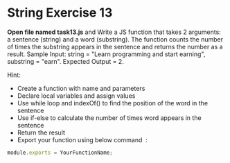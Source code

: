 # String Exercise 13

**Open file named task13.js** and Write a JS function that takes 2 arguments:
 a sentence (string) and a word (substring). The function counts the number of
  times the substring appears in the sentence and returns the number as a result.
   Sample Input: string = "Learn programming and start earning", substring = "earn". 
   Expected Output = 2.

Hint:

- Create a function with name and parameters
- Declare local variables and assign values
- Use while loop and indexOf() to find the position of the word in the sentence
- Use if-else to calculate the number of times word appears in the sentence
- Return the result
- Export your function using below command  :

```js
module.exports = YourFunctionName;
```
